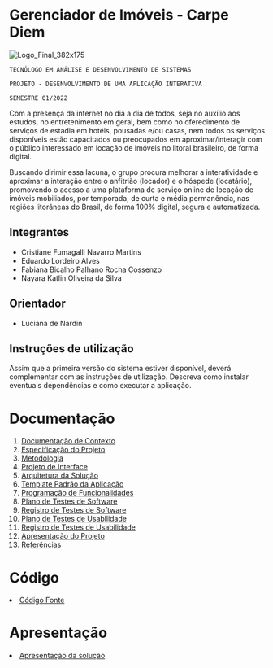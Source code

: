 # Gerenciador de Imóveis - Carpe Diem

![Logo_Final_382x175](https://user-images.githubusercontent.com/89549220/164358507-96df0285-1c61-43ce-b9c0-aea7a7585f5c.png)

`TECNÓLOGO EM ANÁLISE E DESENVOLVIMENTO DE SISTEMAS`

`PROJETO - DESENVOLVIMENTO DE UMA APLICAÇÃO INTERATIVA`

`SEMESTRE 01/2022`


Com a presença da internet no dia a dia de todos, seja no auxílio aos estudos, no entretenimento em geral, bem como no oferecimento de serviços de estadia em hotéis, pousadas e/ou casas, nem todos os serviços disponíveis estão capacitados ou preocupados em aproximar/interagir com o público interessado em locação de imóveis no litoral brasileiro, de forma digital.

Buscando dirimir essa lacuna, o grupo procura melhorar a interatividade e aproximar a interação entre o anfitrião (locador) e o hóspede (locatário), promovendo o acesso a uma plataforma de serviço online de locação de imóveis mobiliados, por temporada, de curta e média permanência, nas regiões litorâneas do Brasil, de forma 100% digital, segura e automatizada.


## Integrantes


* Cristiane Fumagalli Navarro Martins
* Eduardo Lordeiro Alves
* Fabiana Bicalho Palhano Rocha Cossenzo
* Nayara Katlin Oliveira da Silva


## Orientador


* Luciana de Nardin


## Instruções de utilização

Assim que a primeira versão do sistema estiver disponível, deverá complementar com as instruções de utilização. Descreva como instalar eventuais dependências e como executar a aplicação.


# Documentação

<ol>
<li><a href="docs/01-Documentação de Contexto.md"> Documentação de Contexto</a></li>
<li><a href="docs/02-Especificação do Projeto.md"> Especificação do Projeto</a></li>
<li><a href="docs/03-Metodologia.md"> Metodologia</a></li>
<li><a href="docs/04-Projeto de Interface.md"> Projeto de Interface</a></li>
<li><a href="docs/05-Arquitetura da Solução.md"> Arquitetura da Solução</a></li>
<li><a href="docs/06-Template Padrão da Aplicação.md"> Template Padrão da Aplicação</a></li>
<li><a href="docs/07-Programação de Funcionalidades.md"> Programação de Funcionalidades</a></li>
<li><a href="docs/08-Plano de Testes de Software.md"> Plano de Testes de Software</a></li>
<li><a href="docs/09-Registro de Testes de Software.md"> Registro de Testes de Software</a></li>
<li><a href="docs/10-Plano de Testes de Usabilidade.md"> Plano de Testes de Usabilidade</a></li>
<li><a href="docs/11-Registro de Testes de Usabilidade.md"> Registro de Testes de Usabilidade</a></li>
<li><a href="docs/12-Apresentação do Projeto.md"> Apresentação do Projeto</a></li>
<li><a href="docs/13-Referências.md"> Referências</a></li>
</ol>

# Código

<li><a href="src/README.md"> Código Fonte</a></li>

# Apresentação

<li><a href="presentation/README.md"> Apresentação da solução</a></li>

